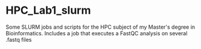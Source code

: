 # HPC_Lab1_slurm
Some SLURM jobs and scripts for the HPC subject of my Master's degree in Bioinformatics.
Includes a job that executes a FastQC analysis on several .fastq files
